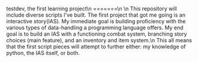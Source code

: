 testdev, the first learning project\n
=======\n
\n
This repository will include diverse scripts I've built.
The first project that got me going is an interactive story(IAS). My immediate goal is building proficiency with the various types of data-handling a programming language offers. My end goal is to build an IAS with a functioning combat system, branching story choices (main feature), and an inventory and item system.\n
This all means that the first script pieces will attempt to further either: my knowledge of python, the IAS itself, or both.
